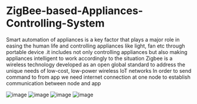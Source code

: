 # ZigBee-based-Appliances-Controlling-System
Smart automation of appliances is a key factor that plays a major role in easing the human life and controlling appliances like light, fan etc through portable device .it includes not only controlling appliances but also making appliances intelligent to work accordingly to the situation
Zigbee is a wireless technology developed as an open global standard to address the unique needs of low-cost, low-power wireless IoT networks
In order to send command to from app we need internet connection at one node to establish communication between node and app

![image](https://github.com/BhardwajKeshav23/ZigBee-based-Appliances-Controlling-System/assets/92873985/a29bd074-41f2-4aca-9975-07ed7ad45972)
![image](https://github.com/BhardwajKeshav23/ZigBee-based-Appliances-Controlling-System/assets/92873985/32708d17-46c7-4cc2-bfc0-6d3e26292020)
![image](https://github.com/BhardwajKeshav23/ZigBee-based-Appliances-Controlling-System/assets/92873985/351fb368-ecca-4800-81eb-ff94c7aeb606)
![image](https://github.com/BhardwajKeshav23/ZigBee-based-Appliances-Controlling-System/assets/92873985/44cd9c6b-d030-498a-9f8e-8cc88a5d7d54)

